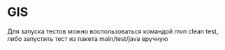# GIS
Для запуска тестов можно воспользоваться 
командой mvn clean test, либо запустить тест из пакета
main/test/java вручную